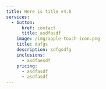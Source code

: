 ```yaml
---
title: Here is title v4.6
services:
  - button:
      href: contact
      title: asdfasdf
    image: /img/apple-touch-icon.png
    title: dafgs
    description: sdfgsdfg
    inclusions:
      - asdfaesdf
    pricing:
      - asdfasdf
      - asdfasdf
---
```


